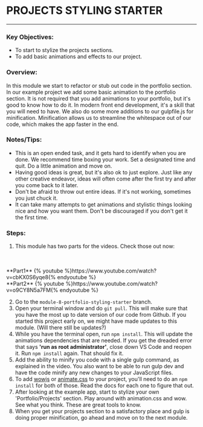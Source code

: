 # PROJECTS STYLING STARTER
---

### Key Objectives:
* To start to stylize the projects sections.
* To add basic animations and effects to our project.

### Overview:
In this module we start to refactor or stub out code in the portfolio section. In our example project we add some basic animation to the portfolio section. It is not required that you add animations to your portfolio, but it's good to know how to do it. In modern front end development, it's a skill that you will need to have. We also do some more additions to our gulpfile.js for minification. Minification allows us to streamline the whitespace out of our code, which makes the app faster in the end.

### Notes/Tips:
* This is an open ended task, and it gets hard to identify when you are done. We recommend time boxing your work. Set a designated time and quit. Do a little animation and move on.
* Having good ideas is great, but it's also ok to just explore. Just like any other creative endeavor, ideas will often come after the first try and after you come back to it later.
* Don't be afraid to throw out entire ideas. If it's not working, sometimes you just chuck it.
* It can take many attempts to get animations and stylistic things looking nice and how you want them. Don't be discouraged if you don't get it the first time.

### Steps:
1. This module has two parts for the videos. Check those out now: 
<br>
<br>
**Part1** {% youtube %}https://www.youtube.com/watch?v=cbKX0S6yqe8{% endyoutube %}
<br>
**Part2** {% youtube %}https://www.youtube.com/watch?v=o9CY8N5a7FM{% endyoutube %}

2. Go to the `module-8-portfolio-styling-starter` branch.
3. Open your terminal window and do `git pull`. This will make sure that you have the most up to date version of our code from Github. If you started this project early on, we might have made updates to this module. (Will there still be updates?)
4. While you have the terminal open, run `npm install`. This will update the animations dependencies that are needed. If you get the dreaded error that says **'run as root administrator'**, close down VS Code and reopen it. Run `npm install` again. That should fix it.
5. Add the ability to minify you code with a single gulp command, as explained in the video. You also want to be able to run gulp dev and have the code minify any new changes to your JavaScript files.
6. To add [wowjs](https://wowjs.uk/) or [animate.css](https://daneden.github.io/animate.css/) to your project, you'll need to do an `npm install` for both of those. Read the docs for each one to figure that out.
7. After looking at the example app, start to stylize your own 'Portfolio/Projects' section. Play around with animation.css and wow. See what you think. These are great tools to know.
8. When you get your projects section to a satisfactory place and gulp is doing proper minification, go ahead and move on to the next module.
